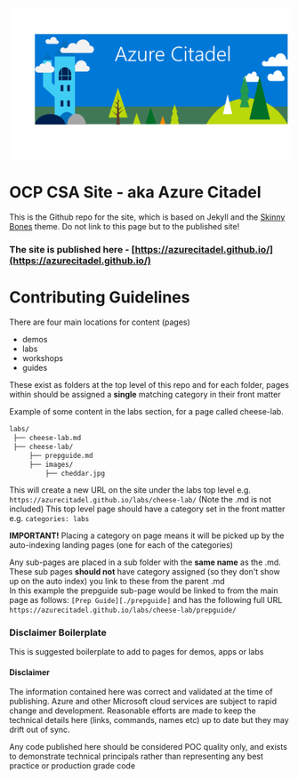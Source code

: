 ![banner](images/AzureCitadelBanner.png)

# OCP CSA Site - aka Azure Citadel
This is the Github repo for the site, which is based on Jekyll and the [Skinny Bones](https://github.com/mmistakes/skinny-bones-jekyll) theme. Do not link to this page but to the published site!

### The site is published here - [https://azurecitadel.github.io/](https://azurecitadel.github.io/)

# Contributing Guidelines
There are four main locations for content (pages)
- demos
- labs
- workshops
- guides

These exist as folders at the top level of this repo and for each folder, pages within should be assigned a **single** matching category in their front matter

Example of some content in the labs section, for a page called cheese-lab.
```
labs/
 ├── cheese-lab.md
 ├── cheese-lab/
     ├── prepguide.md
     ├── images/
         ├── cheddar.jpg
```
This will create a new URL on the site under the labs top level e.g. `https://azurecitadel.github.io/labs/cheese-lab/` (Note the .md is not included)
This top level page should have a category set in the front matter e.g. `categories: labs` 

**IMPORTANT!** Placing a category on page means it will be picked up by the auto-indexing landing pages (one for each of the categories)

Any sub-pages are placed in a sub folder with the **same name** as the .md. These sub pages **should not** have category assigned (so they don't show up on the auto index) you link to these from the parent .md  
In this example the prepguide sub-page would be linked to from the main page as follows: `[Prep Guide][./prepguide]`
and has the following full URL `https://azurecitadel.github.io/labs/cheese-lab/prepguide/`


### Disclaimer Boilerplate
This is suggested boilerplate to add to pages for demos, apps or labs


#### Disclaimer
The information contained here was correct and validated at the time of publishing. Azure and other Microsoft cloud services are subject to rapid change and development. Reasonable efforts are made to keep the technical details here (links, commands, names etc) up to date but they may drift out of sync.  

Any code published here should be considered POC quality only, and exists to demonstrate technical principals rather than representing any best practice or production grade code

